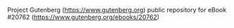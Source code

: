 Project Gutenberg (https://www.gutenberg.org) public repository for eBook #20762 (https://www.gutenberg.org/ebooks/20762)
